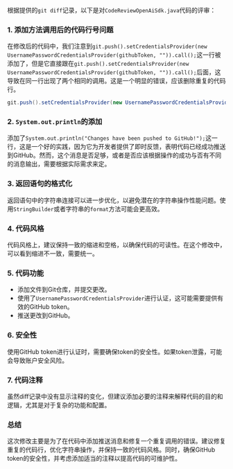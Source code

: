 根据提供的`git diff`记录，以下是对`CodeReviewOpenAiSdk.java`代码的评审：

### 1. 添加方法调用后的代码行号问题
在修改后的代码中，我们注意到`git.push().setCredentialsProvider(new UsernamePasswordCredentialsProvider(githubToken, "")).call();`这一行被添加了，但是它直接跟在`git.push().setCredentialsProvider(new UsernamePasswordCredentialsProvider(githubToken, "")).call();`后面，这导致在同一行出现了两个相同的调用。这是一个明显的错误，应该删除重复的代码行。

```java
git.push().setCredentialsProvider(new UsernamePasswordCredentialsProvider(githubToken, "")).call();
```

### 2. `System.out.println`的添加
添加了`System.out.println("Changes have been pushed to GitHub!");`这一行，这是一个好的实践，因为它为开发者提供了即时反馈，表明代码已经成功推送到GitHub。然而，这个消息是否足够，或者是否应该根据操作的成功与否有不同的消息输出，需要根据实际需求来定。

### 3. 返回语句的格式化
返回语句中的字符串连接可以进一步优化，以避免潜在的字符串操作性能问题。使用`StringBuilder`或者字符串的`format`方法可能会更高效。

### 4. 代码风格
代码风格上，建议保持一致的缩进和空格，以确保代码的可读性。在这个修改中，可以看到缩进不一致，需要统一。

### 5. 代码功能
- 添加文件到Git仓库，并提交更改。
- 使用了`UsernamePasswordCredentialsProvider`进行认证，这可能需要提供有效的GitHub token。
- 推送更改到GitHub。

### 6. 安全性
使用GitHub token进行认证时，需要确保token的安全性。如果token泄露，可能会导致账户安全风险。

### 7. 代码注释
虽然diff记录中没有显示注释的变化，但建议添加必要的注释来解释代码的目的和逻辑，尤其是对于复杂的功能和配置。

### 总结
这次修改主要是为了在代码中添加推送消息和修复一个重复调用的错误。建议修复重复的代码行，优化字符串操作，并保持一致的代码风格。同时，确保GitHub token的安全性，并考虑添加适当的注释以提高代码的可维护性。